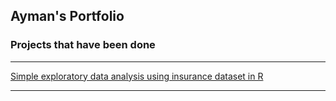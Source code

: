 ## Ayman's Portfolio

### Projects that have been done
---
[Simple exploratory data analysis using insurance dataset in R](https://rpubs.com/rafzarin/exlab2)

---
